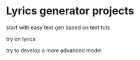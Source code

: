 # Lyrics generator projects

start with easy text gen based on text tuts

try on lyrics

try to develop a more advanced model

